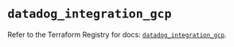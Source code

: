 # `datadog_integration_gcp`

Refer to the Terraform Registry for docs: [`datadog_integration_gcp`](https://registry.terraform.io/providers/datadog/datadog/3.60.1/docs/resources/integration_gcp).
